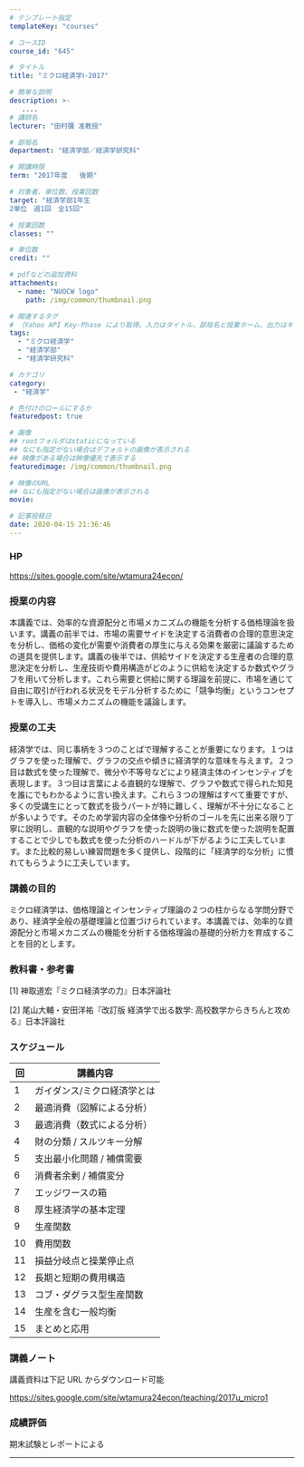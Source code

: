 ```yaml
---
# テンプレート指定
templateKey: "courses"

# コースID
course_id: "645"

# タイトル
title: "ミクロ経済学Ⅰ-2017"

# 簡単な説明
description: >-
   ....
# 講師名
lecturer: "田村彌 准教授"

# 部局名
department: "経済学部／経済学研究科"

# 開講時限
term: "2017年度	後期"

# 対象者、単位数、授業回数
target: "経済学部1年生
2単位　週1回　全15回"

# 授業回数
classes: ""

# 単位数
credit: ""

# pdfなどの追加資料
attachments:
  - name: "NUOCW logo" 
    path: /img/common/thumbnail.png

# 関連するタグ
# （Yahoo API Key-Phase により取得。入力はタイトル、部局名と授業ホーム、出力はキーフレーズ（tags））
tags:
  - "ミクロ経済学"
  - "経済学部"
  - "経済学研究科"

# カテゴリ
category:
 - "経済学"

# 色付けのロールにするか
featuredpost: true

# 画像
## rootフォルダはstaticになっている
## なにも指定がない場合はデフォルトの画像が表示される
## 映像がある場合は映像優先で表示する
featuredimage: /img/common/thumbnail.png

# 映像のURL
## なにも指定がない場合は画像が表示される
movie: 

# 記事投稿日
date: 2020-04-15 21:36:46
---
```


### HP

<a href="https://sites.google.com/site/wtamura24econ/" target="_blank">https://sites.google.com/site/wtamura24econ/</a>

### 授業の内容

本講義では、効率的な資源配分と市場メカニズムの機能を分析する価格理論を扱います。講義の前半では、市場の需要サイドを決定する消費者の合理的意思決定を分析し、価格の変化が需要や消費者の厚生に与える効果を厳密に議論するための道具を提供します。講義の後半では、供給サイドを決定する生産者の合理的意思決定を分析し、生産技術や費用構造がどのように供給を決定するか数式やグラフを用いて分析します。これら需要と供給に関する理論を前提に、市場を通じて自由に取引が行われる状況をモデル分析するために「競争均衡」というコンセプトを導入し、市場メカニズムの機能を議論します。


### 授業の工夫

経済学では、同じ事柄を３つのことばで理解することが重要になります。１つはグラフを使った理解で、グラフの交点や傾きに経済学的な意味を与えます。２つ目は数式を使った理解で、微分や不等号などにより経済主体のインセンティブを表現します。３つ目は言葉による直観的な理解で、グラフや数式で得られた知見を誰にでもわかるように言い換えます。これら３つの理解はすべて重要ですが、多くの受講生にとって数式を扱うパートが特に難しく、理解が不十分になることが多いようです。そのため学習内容の全体像や分析のゴールを先に出来る限り丁寧に説明し、直観的な説明やグラフを使った説明の後に数式を使った説明を配置することで少しでも数式を使った分析のハードルが下がるように工夫しています。また比較的易しい練習問題を多く提供し、段階的に「経済学的な分析」に慣れてもらうように工夫しています。





### 講義の目的

ミクロ経済学は、価格理論とインセンティブ理論の２つの柱からなる学問分野であり、経済学全般の基礎理論と位置づけられています。本講義では、効率的な資源配分と市場メカニズムの機能を分析する価格理論の基礎的分析力を育成することを目的とします。

### 教科書・参考書

[1] 神取道宏『ミクロ経済学の力』日本評論社

[2] 尾山大輔・安田洋祐『改訂版 経済学で出る数学: 高校数学からきちんと攻める』日本評論社


### スケジュール

|回  | 講義内容          |
|-- | --------------|
|1  | ガイダンス/ミクロ経済学とは|
|2  | 最適消費（図解による分析） |
|3  | 最適消費（数式による分析） |
|4  | 財の分類 / スルツキー分解|
|5  | 支出最小化問題 / 補償需要|
|6  | 消費者余剰 / 補償変分  |
|7  | エッジワースの箱      |
|8  | 厚生経済学の基本定理    |
|9  | 生産関数          |
|10 | 費用関数          |
|11 | 損益分岐点と操業停止点   |
|12 | 長期と短期の費用構造    |
|13 | コブ・ダグラス型生産関数  |
|14 | 生産を含む一般均衡     |
|15 | まとめと応用        |


### 講義ノート


講義資料は下記 URL からダウンロード可能

<a href="https://sites.google.com/site/wtamura24econ/teaching/2017u_micro1">https://sites.google.com/site/wtamura24econ/teaching/2017u_micro1</a>







### 成績評価

期末試験とレポートによる



-----